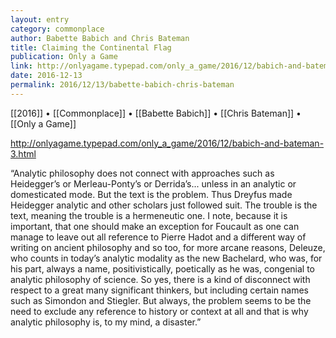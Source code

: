 ```yaml
---
layout: entry
category: commonplace
author: Babette Babich and Chris Bateman
title: Claiming the Continental Flag
publication: Only a Game
link: http://onlyagame.typepad.com/only_a_game/2016/12/babich-and-bateman-3.html
date: 2016-12-13
permalink: 2016/12/13/babette-babich-chris-bateman
---
```


[[2016]] • [[Commonplace]] • [[Babette Babich]] • [[Chris Bateman]] • [[Only a Game]]

http://onlyagame.typepad.com/only_a_game/2016/12/babich-and-bateman-3.html

“Analytic philosophy does not connect with approaches such as Heidegger’s or Merleau-Ponty’s or Derrida’s... unless in an analytic or domesticated mode. But the text is the problem. Thus Dreyfus made Heidegger analytic and other scholars just followed suit. The trouble is the text, meaning the trouble is a hermeneutic one. I note, because it is important, that one should make an exception for Foucault as one can manage to leave out all reference to Pierre Hadot and a different way of writing on ancient philosophy and so too, for more arcane reasons, Deleuze, who counts in today’s analytic modality as the new Bachelard, who was, for his part, always a name, positivistically, poetically as he was, congenial to analytic philosophy of science. So yes, there is a kind of disconnect with respect to a great many significant thinkers, but including certain names such as Simondon and Stiegler. But always, the problem seems to be the need to exclude any reference to history or context at all and that is why analytic philosophy is, to my mind, a disaster.”

